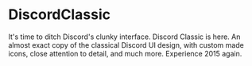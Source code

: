 # DiscordClassic
It's time to ditch Discord's clunky interface. Discord Classic is here. An almost exact copy of the classical Discord UI design, with custom made icons, close attention to detail, and much more. Experience 2015 again.
